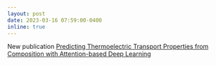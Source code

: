 ```yaml
---
layout: post
date: 2023-03-16 07:59:00-0400
inline: true
---
```


New publication <a href='https://iopscience.iop.org/article/10.1088/2632-2153/acc4a9'>Predicting Thermoelectric Transport Properties from Composition with Attention-based Deep Learning</a>
